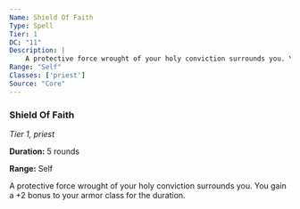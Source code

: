 ```yaml
---
Name: Shield Of Faith
Type: Spell
Tier: 1
DC: "11"
Description: |
    A protective force wrought of your holy conviction surrounds you. You gain a +2 bonus to your armor class for the duration.Duration: "5 rounds"
Range: "Self"
Classes: ['priest']
Source: "Core"
---
```


### Shield Of Faith

_Tier 1, priest_

**Duration:** 5 rounds

**Range:** Self

A protective force wrought of your holy conviction surrounds you. You gain a +2 bonus to your armor class for the duration.

